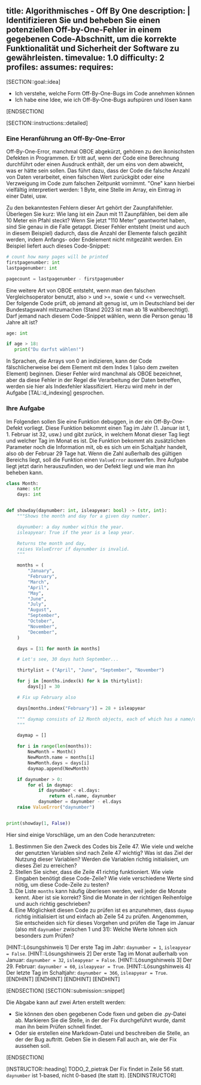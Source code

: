 title: Algorithmisches - Off By One
description: |
  Identifizieren Sie und beheben Sie einen potenziellen Off-by-One-Fehler in einem gegebenen Code-Abschnitt, 
  um die korrekte Funktionalität und Sicherheit der Software zu gewährleisten.
timevalue: 1.0
difficulty: 2
profiles:
assumes:
requires:
---
[SECTION::goal::idea]

- Ich verstehe, welche Form Off-By-One-Bugs im Code annehmen können
- Ich habe eine Idee, wie ich Off-By-One-Bugs aufspüren und lösen kann

[ENDSECTION]

[SECTION::instructions::detailed]

### Eine Heranführung an Off-By-One-Error

Off-By-One-Error, manchmal OBOE abgekürzt, gehören zu den ikonischsten Defekten in Programmen.
Er tritt auf, wenn der Code eine Berechnung durchführt 
oder einen Ausdruck enthält, der um eins von dem abweicht, was er hätte sein sollen. 
Das führt dazu, dass der Code die falsche Anzahl von Daten verarbeitet, 
einen falschen Wert zurückgibt oder eine Verzweigung im Code zum falschen Zeitpunkt vornimmt.
"One" kann hierbei vielfältig interpretiert werden: 1 Byte, eine Stelle im Array, ein Eintrag in einer Datei, usw.

Zu den bekanntesten Fehlern dieser Art gehört der Zaunpfahlfehler.
Überlegen Sie kurz:
Wie lang ist ein Zaun mit 11 Zaunpfählen, bei dem alle 10 Meter ein Pfahl steckt?
Wenn Sie jetzt "110 Meter" geantwortet haben, sind Sie genau in die Falle getappt. 
Dieser Fehler entsteht (meist und auch in diesem Beispiel) dadurch,
dass die Anzahl der Elemente falsch gezählt werden, 
indem Anfangs- oder Endelement nicht mitgezählt werden.
Ein Beispiel liefert auch dieses Code-Snippet:

```python
# count how many pages will be printed
firstpagenumber: int 
lastpagenumber: int

pagecount = lastpagenumber - firstpagenumber
```

Eine weitere Art von OBOE entsteht, wenn man den falschen Vergleichsoperator benutzt,
also > und >=, sowie < und <= verwechselt.
Der folgende Code prüft, ob jemand alt genug ist, um in Deutschland bei der Bundestagswahl mitzumachen
(Stand 2023 ist man ab 18 wahlberechtigt).
Darf jemand nach diesem Code-Snippet wählen, wenn die Person genau 18 Jahre alt ist?

```python
age: int

if age > 18:
   print("Du darfst wählen!")
```

In Sprachen, die Arrays von 0 an indizieren, 
kann der Code fälschlicherweise bei dem Element mit dem Index 1 (also dem zweiten Element) beginnen. 
Dieser Fehler wird manchmal als OBOE bezeichnet, 
aber da diese Fehler in der Regel die Verarbeitung der Daten betreffen, 
werden sie hier als Indexfehler klassifiziert.
Hierzu wird mehr in der Aufgabe [TAL::d_indexing] gesprochen.


### Ihre Aufgabe

Im Folgenden sollen Sie eine Funktion debuggen, in der ein Off-By-One-Defekt vorliegt.
Diese Funktion bekommt einen Tag im Jahr (1. Januar ist 1, 1. Februar ist 32, usw.) 
und gibt zurück, in welchem Monat dieser Tag liegt und welcher Tag im Monat es ist.
Die Funktion bekommt als zusätzlichen Parameter noch die Information mit, 
ob es sich um ein Schaltjahr handelt, also ob der Februar 29 Tage hat.
Wenn die Zahl außerhalb des gültigen Bereichs liegt, soll die Funktion einen `ValueError` auswerfen.
Ihre Aufgabe liegt jetzt darin herauszufinden, wo der Defekt liegt und wie man ihn beheben kann.

```python
class Month:
    name: str
    days: int


def showday(daynumber: int, isleapyear: bool) -> (str, int):
    """Shows the month and day for a given day number.

    daynumber: a day number within the year.
    isleapyear: True if the year is a leap year.

    Returns the month and day,
    raises ValueError if daynumber is invalid.
    """

    months = (
        "January",
        "February",
        "March",
        "April",
        "May",
        "June",
        "July",
        "August",
        "September",
        "October",
        "November",
        "December",
    )

    days = [31 for month in months]

    # Let's see, 30 days hath September...

    thirtylist = ("April", "June", "September", "November")

    for j in [months.index(k) for k in thirtylist]:
        days[j] = 30

    # Fix up February also

    days[months.index("February")] = 28 + isleapyear

    """ daymap consists of 12 Month objects, each of which has a name/days pair in it
    """

    daymap = []

    for i in range(len(months)):
        NewMonth = Month()
        NewMonth.name = months[i]
        NewMonth.days = days[i]
        daymap.append(NewMonth)

    if daynumber > 0:
        for el in daymap:
            if daynumber < el.days:
                return el.name, daynumber
            daynumber = daynumber - el.days
    raise ValueError("daynumber")


print(showday(1, False))

```

Hier sind einige Vorschläge, um an den Code heranzutreten:

1. Bestimmen Sie den Zweck des Codes bis Zeile 47. 
   Wie viele und welche der genutzten Variablen sind nach Zeile 47 wichtig?
   Was ist das Ziel der Nutzung dieser Variablen?
   Werden die Variablen richtig initialisiert, um dieses Ziel zu erreichen?
2. Stellen Sie sicher, dass die Zeile 41 richtig funktioniert.
   Wie viele Eingaben benötigt diese Code-Zeile?
   Wie viele verschiedene Werte sind nötig, um diese Code-Zeile zu testen?
3. Die Liste `months` kann häufig überlesen werden, weil jeder die Monate kennt.
   Aber ist sie korrekt?
   Sind die Monate in der richtigen Reihenfolge und auch richtig geschrieben?
4. Eine Möglichkeit diesen Code zu prüfen ist es anzunehmen, 
   dass `daymap` richtig initialisiert ist und einfach ab Zeile 54 zu prüfen.
   Angenommen, Sie entscheiden sich für dieses Vorgehen und prüfen die Tage im Januar
   (also mit `daynumber` zwischen 1 und 31): 
   Welche Werte lohnen sich besonders zum Prüfen?

[HINT::Lösungshinweis 1]
Der erste Tag im Jahr: `daynumber = 1`, `isleapyear = False`.
[HINT::Lösungshinweis 2]
Der erste Tag im Monat außerhalb von Januar: `daynumber = 32`, `isleapyear = False`.
[HINT::Lösungshinweis 3]
Der 29. Februar: `daynumber = 60`, `isleapyear = True`.
[HINT::Lösungshinweis 4]
Der letzte Tag im Schaltjahr: `daynumber = 366`, `isleapyear = True`.
[ENDHINT]
[ENDHINT]
[ENDHINT]
[ENDHINT]

[ENDSECTION]
[SECTION::submission::snippet]

Die Abgabe kann auf zwei Arten erstellt werden:

- Sie können den oben gegebenen Code fixen und geben die .py-Datei ab.
  Markieren Sie die Stelle, in der der Fix durchgeführt wurde, damit man ihn beim Prüfen schnell findet.
- Oder sie erstellen eine Markdown-Datei und beschreiben die Stelle, an der der Bug auftritt.
  Geben Sie in diesem Fall auch an, wie der Fix aussehen soll.

[ENDSECTION]

[INSTRUCTOR::heading]
TODO_2_pietrak Der Fix findet in Zeile 56 statt. `daynumber` ist 1-based, nicht 0-based (lte statt lt). 
[ENDINSTRUCTOR]

